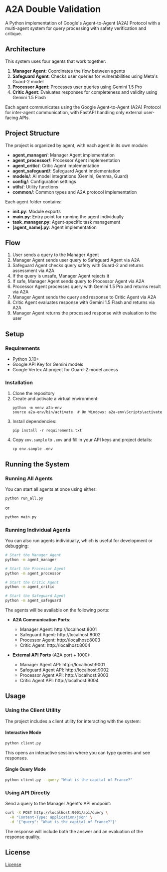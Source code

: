 # A2A Double Validation

A Python implementation of Google's Agent-to-Agent (A2A) Protocol with a multi-agent system for query processing with safety verification and critique.

## Architecture

This system uses four agents that work together:

1. **Manager Agent**: Coordinates the flow between agents
2. **Safeguard Agent**: Checks user queries for vulnerabilities using Meta's Guard-2 model
3. **Processor Agent**: Processes user queries using Gemini 1.5 Pro
4. **Critic Agent**: Evaluates responses for completeness and validity using Gemini 1.5 Flash

Each agent communicates using the Google Agent-to-Agent (A2A) Protocol for inter-agent communication, with FastAPI handling only external user-facing APIs.

## Project Structure

The project is organized by agent, with each agent in its own module:

- **agent_manager/**: Manager Agent implementation
- **agent_processor/**: Processor Agent implementation
- **agent_critic/**: Critic Agent implementation
- **agent_safeguard/**: Safeguard Agent implementation
- **models/**: AI model integrations (Gemini, Gemma, Guard)
- **config/**: Configuration settings
- **utils/**: Utility functions
- **common/**: Common types and A2A protocol implementation

Each agent folder contains:
- **__init__.py**: Module exports
- **__main__.py**: Entry point for running the agent individually
- **task_manager.py**: Agent-specific task management
- **[agent_name].py**: Agent implementation

## Flow

1. User sends a query to the Manager Agent
2. Manager Agent sends user query to Safeguard Agent via A2A
3. Safeguard Agent checks query safety with Guard-2 and returns assessment via A2A
4. If the query is unsafe, Manager Agent rejects it
5. If safe, Manager Agent sends query to Processor Agent via A2A
6. Processor Agent processes query with Gemini 1.5 Pro and returns result via A2A
7. Manager Agent sends the query and response to Critic Agent via A2A
8. Critic Agent evaluates response with Gemini 1.5 Flash and returns via A2A
9. Manager Agent returns the processed response with evaluation to the user

## Setup

### Requirements

- Python 3.10+
- Google API Key for Gemini models
- Google Vertex AI project for Guard-2 model access

### Installation

1. Clone the repository
2. Create and activate a virtual environment:
   ```
   python -m venv a2a-env
   source a2a-env/bin/activate  # On Windows: a2a-env\Scripts\activate
   ```
3. Install dependencies:
   ```
   pip install -r requirements.txt
   ```
4. Copy `env.sample` to `.env` and fill in your API keys and project details:
   ```
   cp env.sample .env
   ```

## Running the System

### Running All Agents

You can start all agents at once using either:

```bash
python run_all.py
```

or

```bash
python main.py
```

### Running Individual Agents

You can also run agents individually, which is useful for development or debugging:

```bash
# Start the Manager Agent
python -m agent_manager

# Start the Processor Agent
python -m agent_processor

# Start the Critic Agent
python -m agent_critic

# Start the Safeguard Agent
python -m agent_safeguard
```

The agents will be available on the following ports:

- **A2A Communication Ports**:
  - Manager Agent: http://localhost:8001
  - Safeguard Agent: http://localhost:8002
  - Processor Agent: http://localhost:8003
  - Critic Agent: http://localhost:8004

- **External API Ports** (A2A port + 1000):
  - Manager Agent API: http://localhost:9001
  - Safeguard Agent API: http://localhost:9002
  - Processor Agent API: http://localhost:9003
  - Critic Agent API: http://localhost:9004

## Usage

### Using the Client Utility

The project includes a client utility for interacting with the system:

#### Interactive Mode

```bash
python client.py
```

This opens an interactive session where you can type queries and see responses.

#### Single Query Mode

```bash
python client.py --query "What is the capital of France?"
```

### Using API Directly

Send a query to the Manager Agent's API endpoint:

```bash
curl -X POST http://localhost:9001/api/query \
  -H "Content-Type: application/json" \
  -d '{"query": "What is the capital of France?"}'
```

The response will include both the answer and an evaluation of the response quality.

## License

[License](LICENSE)